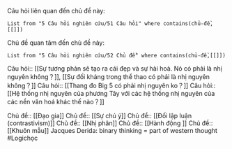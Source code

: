 Câu hỏi liên quan đến chủ đề này:
```dataview
List from "5 Câu hỏi nghiên cứu/51 Câu hỏi" where contains(chủ-đề,[[]]) 
```

Chủ đề quan tâm đến chủ đề này:
```dataview
List from "5 Câu hỏi nghiên cứu/52 Chủ đề" where contains(chủ-đề,[[]]) 
```
 
Câu hỏi:: [[Sự tương phản sẽ tạo ra cái đẹp và sự hài hoà. Nó có phải là nhị nguyên không？]], [[Sự đối kháng trong thể thao có phải là nhị nguyên không？]] 
Câu hỏi:: [[Thang đo Big 5 có phải nhị nguyên ko？]] 
Câu hỏi:: [[Hệ thống nhị nguyên của phương Tây với các hệ thống nhị nguyên của các nền văn hoá khác thế nào？]]

Chủ đề:: [[Đạo gia]]
Chủ đề:: [[Sự chú ý]]
Chủ đề:: [[Đối lập luận (contrastivism)]]
Chủ đề:: [[Nhị phân]]
Chủ đề:: [[Hành động ]]
Chủ đề:: [[Khuôn mẫu]]
Jacques Derida: binary thinking = part of western thought
#Logichọc 